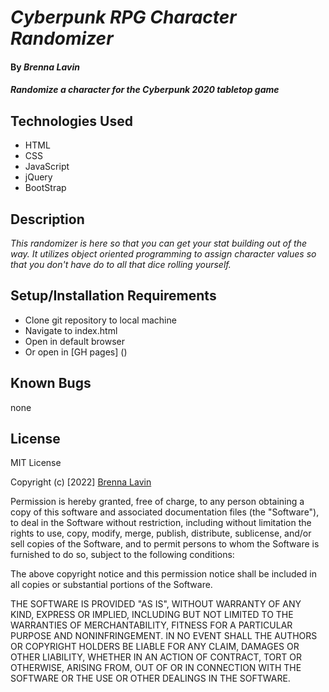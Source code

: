 # _Cyberpunk RPG Character Randomizer_

#### By _**Brenna Lavin**_

#### _Randomize a character for the Cyberpunk 2020 tabletop game_

## Technologies Used

* HTML
* CSS
* JavaScript
* jQuery
* BootStrap

## Description

_This randomizer is here so that you can get your stat building out of the way. It utilizes object oriented programming to assign character values so that you don't have do to all that dice rolling yourself._

## Setup/Installation Requirements

* Clone git repository to local machine
* Navigate to index.html
* Open in default browser
* Or open in [GH pages] ()

## Known Bugs

none

## License

MIT License

Copyright (c) [2022] [Brenna Lavin](https://github.com/lavinbrenna)

Permission is hereby granted, free of charge, to any person obtaining a copy
of this software and associated documentation files (the "Software"), to deal
in the Software without restriction, including without limitation the rights
to use, copy, modify, merge, publish, distribute, sublicense, and/or sell
copies of the Software, and to permit persons to whom the Software is
furnished to do so, subject to the following conditions:

The above copyright notice and this permission notice shall be included in all
copies or substantial portions of the Software.

THE SOFTWARE IS PROVIDED "AS IS", WITHOUT WARRANTY OF ANY KIND, EXPRESS OR
IMPLIED, INCLUDING BUT NOT LIMITED TO THE WARRANTIES OF MERCHANTABILITY,
FITNESS FOR A PARTICULAR PURPOSE AND NONINFRINGEMENT. IN NO EVENT SHALL THE
AUTHORS OR COPYRIGHT HOLDERS BE LIABLE FOR ANY CLAIM, DAMAGES OR OTHER
LIABILITY, WHETHER IN AN ACTION OF CONTRACT, TORT OR OTHERWISE, ARISING FROM,
OUT OF OR IN CONNECTION WITH THE SOFTWARE OR THE USE OR OTHER DEALINGS IN THE
SOFTWARE.
